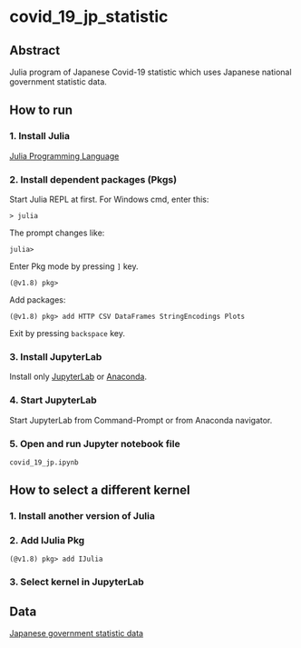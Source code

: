 # covid_19_jp_statistic

## Abstract

Julia program of Japanese Covid-19 statistic which uses Japanese national government statistic data.

## How to run

### 1. Install Julia

[Julia Programming Language](https://julialang.org/downloads/)

### 2. Install dependent packages (Pkgs)
Start Julia REPL at first. For Windows cmd, enter this:
```
> julia
```
The prompt changes like:
```
julia>
```
Enter Pkg mode by pressing ```]``` key.
```
(@v1.8) pkg>
```
Add packages:
```
(@v1.8) pkg> add HTTP CSV DataFrames StringEncodings Plots
```
Exit by pressing ```backspace``` key.

### 3. Install JupyterLab

Install only [JupyterLab](https://jupyter.org/install) or [Anaconda](https://www.anaconda.com/products/distribution).

### 4. Start JupyterLab

Start JupyterLab from Command-Prompt or from Anaconda navigator.

### 5. Open and run Jupyter notebook file
```
covid_19_jp.ipynb
```

## How to select a different kernel

### 1. Install another version of Julia

### 2. Add IJulia Pkg
```
(@v1.8) pkg> add IJulia
```
### 3. Select kernel in JupyterLab

## Data
[Japanese government statistic data](https://www.mhlw.go.jp/stf/covid-19/open-data.html)
